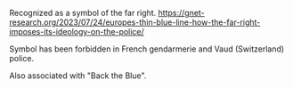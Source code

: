 Recognized as a symbol of the far right.
https://gnet-research.org/2023/07/24/europes-thin-blue-line-how-the-far-right-imposes-its-ideology-on-the-police/

Symbol has been forbidden in French gendarmerie and Vaud (Switzerland) police.

Also associated with "Back the Blue".